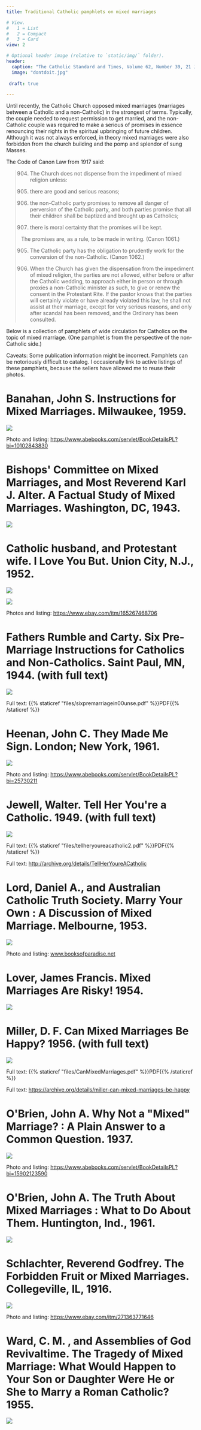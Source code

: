 ```yaml
---
title: Traditional Catholic pamphlets on mixed marriages

# View.
#   1 = List
#   2 = Compact
#   3 = Card
view: 2

# Optional header image (relative to `static/img/` folder).
header:
  caption: "The Catholic Standard and Times, Volume 62, Number 39, 21 June 1957"
  image: "dontdoit.jpg"
  
 draft: true

---
```


Until recently, the Catholic Church opposed mixed marriages (marriages between a Catholic and a non-Catholic) in the strongest of terms. Typically, the couple needed to request permission to get married, and the non-Catholic couple was required to make a serious of promises in essence renouncing their rights in the spiritual upbringing of future children. Although it was not always enforced, in theory mixed marriages were also forbidden from the church building and the pomp and splendor of sung Masses. 

The Code of Canon Law from 1917 said: 

> 904. The Church does not dispense from the impediment of mixed religion unless:
> 
> 1. there are good and serious reasons;
> 2. the non-Catholic party promises to remove all danger of perversion of the Catholic party, and both parties promise that all their children shall be baptized and brought up as Catholics;
> 3. there is moral certainty that the promises will be kept.
> 
> The promises are, as a rule, to be made in writing. (Canon 1061.)
> 
> 905. The Catholic party has the obligation to prudently work for the conversion of the non-Catholic. (Canon 1062.)
> 
> 906. When the Church has given the dispensation from the impediment of mixed religion, the parties are not allowed, either before or after the Catholic wedding, to approach either in person or through proxies a non-Catholic minister as such, to give or renew the consent in the Protestant Rite. If the pastor knows that the parties will certainly violate or have already violated this law, he shall not assist at their marriage, except for very serious reasons, and only after scandal has been removed, and the Ordinary has been consulted.

Below is a collection of pamphlets of wide circulation for Catholics on the topic of mixed marriage. (One pamphlet is from the perspective of the non-Catholic side.)

Caveats: Some publication information might be incorrect. Pamphlets can be notoriously difficult to catalog. I occasionally link to active listings of these pamphlets, because the sellers have allowed me to reuse their photos. 


# Banahan, John S. Instructions for Mixed Marriages. Milwaukee, 1959.

![](/uploads/mixedmarriage/instructionsformixed.JPG)

Photo and listing: https://www.abebooks.com/servlet/BookDetailsPL?bi=10102843830

# Bishops' Committee on Mixed Marriages, and Most Reverend Karl J. Alter. A Factual Study of Mixed Marriages. Washington, DC, 1943.

![](/uploads/mixedmarriage/afactualstudy.png)

# Catholic husband, and Protestant wife. I Love You But. Union City, N.J., 1952.

![](/uploads/mixedmarriage/iloveyoubut.jpg)

![](/uploads/mixedmarriage/iloveyoubut2.jpg)

Photos and listing: https://www.ebay.com/itm/165267468706

# Fathers Rumble and Carty. Six Pre-Marriage Instructions for Catholics and Non-Catholics. Saint Paul, MN, 1944. (with full text)

![](/uploads/mixedmarriage/sixpremarriage.png)

Full text: {{% staticref "files/sixpremarriagein00unse.pdf" %}}PDF{{% /staticref %}}

# Heenan, John C. They Made Me Sign. London; New York, 1961.

![](/uploads/mixedmarriage/theymademesign.jpg)

Photo and listing: https://www.abebooks.com/servlet/BookDetailsPL?bi=25730211

# Jewell, Walter. Tell Her You're a Catholic. 1949. (with full text)

![](/uploads/mixedmarriage/tellher.png)

Full text: {{% staticref "files/tellheryoureacatholic2.pdf" %}}PDF{{% /staticref %}}

Full text: http://archive.org/details/TellHerYoureACatholic

# Lord, Daniel A., and Australian Catholic Truth Society. Marry Your Own : A Discussion of Mixed Marriage. Melbourne, 1953.

![](/uploads/mixedmarriage/marryyourown.jpeg)

Photo and listing: www.booksofparadise.net

# Lover, James Francis. Mixed Marriages Are Risky! 1954.

![](/uploads/mixedmarriage/mixedmarriagesarerisky.png)

# Miller, D. F. Can Mixed Marriages Be Happy? 1956. (with full text)

![](/uploads/mixedmarriage/canmixedmarriages.png)

Full text: {{% staticref "files/CanMixedMarriages.pdf" %}}PDF{{% /staticref %}}

Full text: https://archive.org/details/miller-can-mixed-marriages-be-happy

# O'Brien, John A. Why Not a "Mixed" Marriage? : A Plain Answer to a Common Question. 1937.

![](/uploads/mixedmarriage/whynotamixed.jpg)

Photo and listing: https://www.abebooks.com/servlet/BookDetailsPL?bi=15902123590

# O'Brien, John A. The Truth About Mixed Marriages : What to Do About Them. Huntington, Ind., 1961.

![](/uploads/mixedmarriage/thetruthabout.jpg)

# Schlachter, Reverend Godfrey. The Forbidden Fruit or Mixed Marriages. Collegeville, IL, 1916.

![](/uploads/mixedmarriage/forbiddenfruit.jpg)

Photo and listing: https://www.ebay.com/itm/271363771646

# Ward, C. M. , and Assemblies of God Revivaltime. The Tragedy of Mixed Marriage: What Would Happen to Your Son or Daughter Were He or She to Marry a Roman Catholic? 1955.

![](/uploads/mixedmarriage/thetragedyof.jpg)
